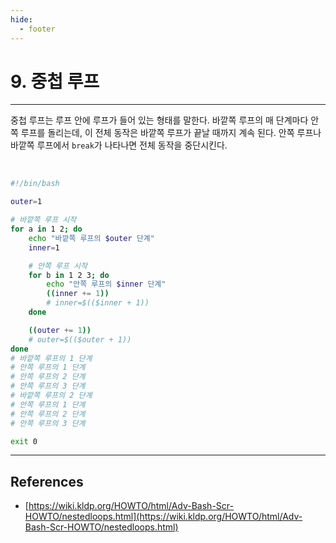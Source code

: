 ```yaml
---
hide:
  - footer
---
```


# 9. 중첩 루프

---

중첩 루프는 루프 안에 루프가 들어 있는 형태를 말한다. 바깥쪽 루프의 매 단계마다 안쪽 루프를 돌리는데, 이 전체 동작은 바깥쪽 루프가 끝날 때까지 계속 된다. 안쪽 루프나 바깥쪽 루프에서 `break`가 나타나면 전체 동작을 중단시킨다.

<br/>

```bash title="예제) 중첩 루프"
#!/bin/bash

outer=1

# 바깥쪽 루프 시작
for a in 1 2; do
    echo "바깥쪽 루프의 $outer 단계"
    inner=1

    # 안쪽 루프 시작
    for b in 1 2 3; do
        echo "안쪽 루프의 $inner 단계"
        ((inner += 1))
        # inner=$(($inner + 1))
    done

    ((outer += 1))
    # outer=$(($outer + 1))
done
# 바깥쪽 루프의 1 단계
# 안쪽 루프의 1 단계
# 안쪽 루프의 2 단계
# 안쪽 루프의 3 단계
# 바깥쪽 루프의 2 단계
# 안쪽 루프의 1 단계
# 안쪽 루프의 2 단계
# 안쪽 루프의 3 단계

exit 0
```

---

## References

- [https://wiki.kldp.org/HOWTO/html/Adv-Bash-Scr-HOWTO/nestedloops.html](https://wiki.kldp.org/HOWTO/html/Adv-Bash-Scr-HOWTO/nestedloops.html)
